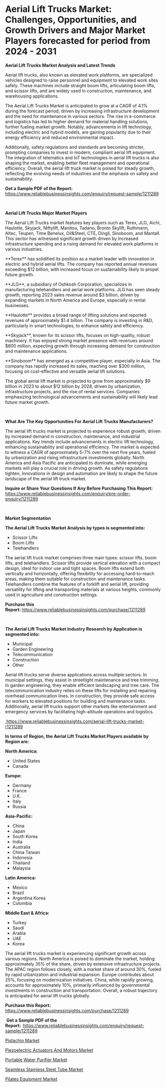 <p><h1>Aerial Lift Trucks Market: Challenges, Opportunities, and Growth Drivers and Major Market Players forecasted for period from 2024 - 2031</h1></p><p><strong>Aerial Lift Trucks Market Analysis and Latest Trends</strong></p>
<p><p>Aerial lift trucks, also known as elevated work platforms, are specialized vehicles designed to raise personnel and equipment to elevated work sites safely. These machines include straight boom lifts, articulating boom lifts, and scissor lifts, and are widely used in construction, maintenance, and warehousing applications. </p><p>The Aerial Lift Trucks Market is anticipated to grow at a CAGR of 4.1% during the forecast period, driven by increasing infrastructure development and the need for maintenance in various sectors. The rise in e-commerce and logistics has led to higher demand for material handling solutions, further fueling market growth. Notably, advancements in lift technology, including electric and hybrid models, are gaining popularity due to their energy efficiency and reduced environmental impact. </p><p>Additionally, safety regulations and standards are becoming stricter, prompting companies to invest in modern, compliant aerial lift equipment. The integration of telematics and IoT technologies in aerial lift trucks is also shaping the market, enabling better fleet management and operational efficiency. Overall, the aerial lift truck market is poised for steady growth, reflecting the evolving needs of industries and the emphasis on safety and sustainability.</p></p>
<p><strong>Get a Sample PDF of the Report:&nbsp;</strong> <a href="https://www.reliablebusinessinsights.com/enquiry/request-sample/1211289?utm_campaign=96&utm_medium=2&utm_source=Github&utm_content=ia&utm_term=16122024&utm_id=aerial-lift-trucks">https://www.reliablebusinessinsights.com/enquiry/request-sample/1211289</a></p>
<p>&nbsp;</p>
<p><strong>Aerial Lift Trucks Major Market Players</strong></p>
<p><p>The Aerial Lift Trucks market features key players such as Terex, JLG, Aichi, Haulotte, Skyjack, Niftylift, Manitou, Tadano, Bronto Skylift, Ruthmann, Altec, Teupen, Time Benelux, Oil&Steel, CTE, Dingli, Sinoboom, and Mantall. This sector has witnessed significant growth driven by increased infrastructure spending and a rising demand for elevated work platforms in various industries.</p><p>**Terex** has solidified its position as a market leader with innovation in electric and hybrid aerial lifts. The company has reported annual revenues exceeding $12 billion, with increased focus on sustainability likely to propel future growth.</p><p>**JLG**, a subsidiary of Oshkosh Corporation, specializes in manufacturing telehandlers and aerial work platforms. JLG has seen steady growth, reporting 2023 sales revenue around $3 billion, driven by expanding markets in North America and Europe, especially in rental businesses.</p><p>**Haulotte** provides a broad range of lifting solutions and reported revenues of approximately $1.4 billion. The company is investing in R&D, particularly in smart technologies, to enhance safety and efficiency.</p><p>**Skyjack**, known for its scissor lifts, focuses on high-quality, robust machinery. It has enjoyed strong market presence with revenues around $800 million, expecting growth through increasing demand for construction and maintenance applications.</p><p>**Sinoboom** has emerged as a competitive player, especially in Asia. The company has rapidly increased its sales, reaching over $300 million, focusing on cost-effective and versatile aerial lift solutions.</p><p>The global aerial lift market is projected to grow from approximately $9 billion in 2023 to about $12 billion by 2028, driven by urbanization, infrastructure projects, and the rise of rental services. Companies emphasizing technological advancements and sustainability will likely lead future market growth.</p></p>
<p>&nbsp;</p>
<p><strong>What Are The Key Opportunities For Aerial Lift Trucks Manufacturers?</strong></p>
<p><p>The aerial lift trucks market is projected to experience robust growth, driven by increased demand in construction, maintenance, and industrial applications. Key trends include advancements in electric lift technology, enhancing sustainability and operational efficiency. The market is expected to witness a CAGR of approximately 5-7% over the next five years, fueled by urbanization and rising infrastructure investments globally. North America and Asia Pacific are anticipated to dominate, while emerging markets will play a crucial role in driving growth. As safety regulations tighten, innovations in design and automation are likely to shape the future landscape of the aerial lift truck market.</p></p>
<p><strong>Inquire or Share Your Questions If Any Before Purchasing This Report:</strong> <a href="https://www.reliablebusinessinsights.com/enquiry/pre-order-enquiry/1211289?utm_campaign=96&utm_medium=2&utm_source=Github&utm_content=ia&utm_term=16122024&utm_id=aerial-lift-trucks">https://www.reliablebusinessinsights.com/enquiry/pre-order-enquiry/1211289</a></p>
<p>&nbsp;</p>
<p><strong>Market Segmentation</strong></p>
<p><strong>The Aerial Lift Trucks Market Analysis by types is segmented into:</strong></p>
<p><ul><li>Scissor Lifts</li><li>Boom Lifts</li><li>Telehandlers</li></ul></p>
<p><p>The aerial lift truck market comprises three main types: scissor lifts, boom lifts, and telehandlers. Scissor lifts provide vertical elevation with a compact design, ideal for indoor use and tight spaces. Boom lifts extend both vertically and horizontally, offering flexibility for accessing hard-to-reach areas, making them suitable for construction and maintenance tasks. Telehandlers combine the features of a forklift and aerial lift, providing versatility for lifting and transporting materials at various heights, commonly used in agriculture and construction settings.</p></p>
<p><strong>Purchase this Report:&nbsp;</strong><a href="https://www.reliablebusinessinsights.com/purchase/1211289?utm_campaign=96&utm_medium=2&utm_source=Github&utm_content=ia&utm_term=16122024&utm_id=aerial-lift-trucks">https://www.reliablebusinessinsights.com/purchase/1211289</a></p>
<p>&nbsp;</p>
<p><strong>The Aerial Lift Trucks Market Industry Research by Application is segmented into:</strong></p>
<p><ul><li>Municipal</li><li>Garden Engineering</li><li>Telecommunication</li><li>Construction</li><li>Other</li></ul></p>
<p><p>Aerial lift trucks serve diverse applications across multiple sectors. In municipal settings, they assist in streetlight maintenance and tree trimming. In garden engineering, they enable efficient landscaping and tree care. The telecommunication industry relies on these lifts for installing and repairing overhead communication lines. In construction, they provide safe access for workers to elevated positions for building and maintenance tasks. Additionally, aerial lift trucks support other markets like entertainment and emergency services by facilitating high-altitude operations and logistics.</p></p>
<p><a href="https://www.reliablebusinessinsights.com/aerial-lift-trucks-market-r1211289?utm_campaign=96&utm_medium=2&utm_source=Github&utm_content=ia&utm_term=16122024&utm_id=aerial-lift-trucks">&nbsp;https://www.reliablebusinessinsights.com/aerial-lift-trucks-market-r1211289</a></p>
<p><strong>In terms of Region, the Aerial Lift Trucks Market Players available by Region are:</strong></p>
<p>
    <p> <strong> North America: </strong>
        <ul>
            <li>United States</li>
            <li>Canada</li>
        </ul>
        </p> 
    <p> <strong> Europe: </strong>
        <ul>
            <li>Germany</li>
            <li>France</li>
            <li>U.K.</li>
            <li>Italy</li>
            <li>Russia</li>
        </ul>
        </p> 
    <p> <strong> Asia-Pacific: </strong>
        <ul>
            <li>China</li>
            <li>Japan</li>
            <li>South Korea</li>
            <li>India</li>
            <li>Australia</li>
            <li>China Taiwan</li>
            <li>Indonesia</li>
            <li>Thailand</li>
            <li>Malaysia</li>
        </ul>
        </p> 
    <p> <strong> Latin America: </strong>
        <ul>
            <li>Mexico</li>
            <li>Brazil</li>
            <li>Argentina Korea</li>
            <li>Colombia</li>
        </ul>
        </p> 
    <p> <strong> Middle East & Africa: </strong>
        <ul>
            <li>Turkey</li>
            <li>Saudi</li>
            <li>Arabia</li>
            <li>UAE</li>
            <li>Korea</li>
        </ul>
    </p>
    </p>
<p><p>The aerial lift trucks market is experiencing significant growth across various regions. North America is poised to dominate the market, holding approximately 35% of the share, driven by extensive infrastructure projects. The APAC region follows closely, with a market share of around 30%, fueled by rapid urbanization and industrial expansion. Europe contributes about 25%, focusing on modernization initiatives. China, while rapidly growing, accounts for approximately 10%, primarily influenced by governmental investments in construction and transportation. Overall, a robust trajectory is anticipated for aerial lift trucks globally.</p></p>
<p><strong>Purchase this Report: </strong><a href="https://www.reliablebusinessinsights.com/purchase/1211289?utm_campaign=96&utm_medium=2&utm_source=Github&utm_content=ia&utm_term=16122024&utm_id=aerial-lift-trucks">https://www.reliablebusinessinsights.com/purchase/1211289</a></p>
<p>&nbsp;<strong>Get a Sample PDF of the Report:&nbsp;&nbsp;</strong><a href="https://www.reliablebusinessinsights.com/enquiry/request-sample/1211289?utm_campaign=96&utm_medium=2&utm_source=Github&utm_content=ia&utm_term=16122024&utm_id=aerial-lift-trucks">https://www.reliablebusinessinsights.com/enquiry/request-sample/1211289</a></p>
<p><strong></strong></p>
<p><p><a href="https://www.linkedin.com/pulse/pistachio-market-size-expected-accelerate-cagr-124-from-2024-izrge?utm_campaign=96&utm_medium=2&utm_source=Github&utm_content=ia&utm_term=16122024&utm_id=aerial-lift-trucks">Pistachio Market</a></p><p><a href="https://www.linkedin.com/pulse/key-trends-fueling-piezoelectric-actuators-motors-market-qfpfe?utm_campaign=96&utm_medium=2&utm_source=Github&utm_content=ia&utm_term=16122024&utm_id=aerial-lift-trucks">Piezoelectric Actuators And Motors Market</a></p><p><a href="https://www.linkedin.com/pulse/revenue-growth-portable-water-purifier-market-41-cagr-from-bndre?utm_campaign=96&utm_medium=2&utm_source=Github&utm_content=ia&utm_term=16122024&utm_id=aerial-lift-trucks">Portable Water Purifier Market</a></p><p><a href="https://github.com/wwwkeltoum/Market-Research-Report-List-5/blob/main/seamless-stainless-steel-tube-market.md?utm_campaign=96&utm_medium=2&utm_source=Github&utm_content=ia&utm_term=16122024&utm_id=aerial-lift-trucks">Seamless Stainless Steel Tube Market</a></p><p><a href="https://www.linkedin.com/pulse/global-pilates-equipment-marketacomprehensive-analysis-market-71lae?utm_campaign=96&utm_medium=2&utm_source=Github&utm_content=ia&utm_term=16122024&utm_id=aerial-lift-trucks">Pilates Equipment Market</a></p></p>